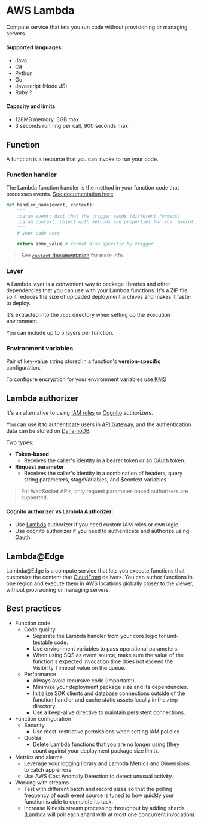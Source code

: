 # AWS Lambda

Compute service that lets you run code without provisioning or managing servers.

#### Supported languages:
- Java
- C#
- Python
- Go
- Javascript (Node JS)
- Ruby ?

#### Capacity and limits
- 128MB memory, 3GB max.
- 3 seconds running per call, 900 seconds max.

## Function

A function is a resource that you can invoke to run your code.

### Function handler

The Lambda function handler is the method in your function code that processes events. [See documentation here](https://docs.aws.amazon.com/lambda/latest/dg/python-handler.html)

```python
def handler_name(event, context): 
    """
    :param event: dict that the trigger sends (different formats)
    :param context: object with methods and properties for env. execution
    """
    # your code here

    return some_value # format also specific by trigger
```
> See [`context` documentation](https://docs.aws.amazon.com/lambda/latest/dg/python-context.html) for more info.

### Layer

A Lambda layer is a convenient way to package libraries and other dependencies that you can use with your Lambda functions. It's a ZIP file, so it reduces the size of uploaded deployment archives and makes it faster to deploy.

It's extracted into the `/opt` directory when setting up the execution environment.

You can include up to 5 layers per function.

### Environment variables

Pair of key-value string stored in a function's **version-specific** configuration.

To configure encryption for your environment variables use [KMS](KMS.md)

## Lambda authorizer

It's an alternative to using [IAM roles](IAM.md) or [Cognito](Cognito.md) authorizers.

You can use it to authenticate users in [API Gateway](APIGateway.md), and the authentication data can be stored on [DynamoDB](DynamoDB.md).

Two types:
- **Token-based**
    - Receives the caller's identity in a bearer token or an OAuth token.
- **Request parameter**
    - Receives the caller's identity in a combination of headers, query string parameters, stageVariables, and $context variables.

> For WebSocket APIs, only request parameter-based authorizers are supported.

#### Cognito authorizer vs Lambda Authorizer:
- Use [Lambda](Lambda.md) authorizer if you need custom IAM roles or own logic.
- Use cognito authorizer if you need to authenticate and authorize using Oauth.

## Lambda@Edge

Lambda@Edge is a compute service that lets you execute functions that customize the content that [CloudFront](CloudFront.md) delivers. You can author functions in one region and execute them in AWS locations globally closer to the viewer, without provisioning or managing servers.

## Best practices

- Function code
    - Code quality
        - Separate the Lambda handler from your core logic for unit-testable code.
        - Use environment variables to pass operational parameters.
        - When using SQS as event source, make sure the value of the function's expected invocation time does not exceed the Visibility Timeout value on the queue.
    - Performance
        - Always avoid recursive code (Important!).
        - Minimize your deployment package size and its dependencies.
        - Initialize SDK clients and database connections outside of the function handler and cache static assets locally in the `/tmp` directory.
        - Use a keep-alive directive to maintain persistent connections.
- Function configuration
    - Security
        - Use most-restrictive permissions when setting IAM policies
    - Quotas
        - Delete Lambda functions that you are no longer using (they count against your deployment package size limit).
- Metrics and alarms
    - Leverage your logging library and Lambda Metrics and Dimensions to catch app errors
    - Use AWS Cost Anomaly Detection to detect unusual activity.
- Working with streams
    - Test with different batch and record sizes so that the polling frequency of each event source is tuned to how quickly your function is able to complete its task.
    - Increase Kinesis stream processing throughput by adding shards (Lambda will poll each shard with at most one concurrent invocation)